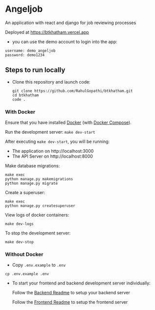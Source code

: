 # Angeljob

An application with react and django for job reviewing processes

Deployed at https://btkhatham.vercel.app

- you can use the demo account to login into the app:
```
username: demo_angeljob
password: demo1234
```

## Steps to run locally

- Clone this repository and launch code:
    ```
    git clone https://github.com/RahulGopathi/btkhatham.git
    cd btkhatham
    code .
    ```

### With Docker

Ensure that you have installed [Docker](https://docs.docker.com/install/) (with [Docker Compose](https://docs.docker.com/compose/install/)).

Run the development server:
    ```
    make dev-start
    ```

After executing `make dev-start`, you will be running:
* The application on http://localhost:3000 
* The API Server on http://localhost:8000

Make database migrations: 
```
make exec
python manage.py makemigrations
python manage.py migrate
```

Create a superuser: 
```
make exec
python manage.py createsuperuser
```

View logs of docker containers: 
```
make dev-logs
```

To stop the development server: 
```
make dev-stop
```

### Without Docker

- Copy `.env.example` to `.env`
```
cp .env.example .env
```

- To start your frontend and backend development server individually:

    Follow the [Backend Readme](https://github.com/RahulGopathi/btkhatham/tree/main/backend) to setup your backend server

    Follow the [Frontend Readme](https://github.com/RahulGopathi/btkhatham/tree/main/frontend) to setup the frontend server

